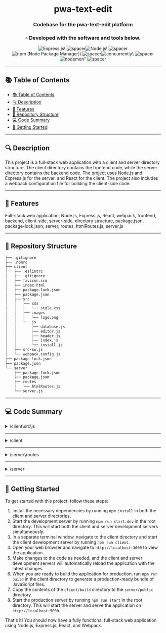 
  <div align="center">
  <h1 align="center">pwa-text-edit</h1>
  <h3>Codebase for the pwa-text-edit platform</h3>
  <h3>◦ Developed with the software and tools below.</h3>
  <p align="center"><img src="https://img.shields.io/badge/-Express.js-004E89?logo=Express.js&style=for-the-badge" alt='Express.js\' />
<img src="https://via.placeholder.com/1/0000/00000000" alt="spacer" /><img src="https://img.shields.io/badge/-Node.js-004E89?logo=Node.js&style=for-the-badge" alt='Node.js\' />
<img src="https://via.placeholder.com/1/0000/00000000" alt="spacer" /><img src="https://img.shields.io/badge/-npm%20%20Node%20Package%20Manager%20-004E89?logo=npm%20%20Node%20Package%20Manager%20&style=for-the-badge" alt='npm (Node Package Manager)\' />
<img src="https://via.placeholder.com/1/0000/00000000" alt="spacer" /><img src="https://img.shields.io/badge/-concurrently-004E89?logo=concurrently&style=for-the-badge" alt='concurrently\' />
<img src="https://via.placeholder.com/1/0000/00000000" alt="spacer" /><img src="https://img.shields.io/badge/-nodemon-004E89?logo=nodemon&style=for-the-badge" alt='nodemon"' />
<img src="https://via.placeholder.com/1/0000/00000000" alt="spacer" />
  </p>
  </div>
  
  ---
  ## 📚 Table of Contents
  - [📚 Table of Contents](#-table-of-contents)
  - [🔍 Description](#-description)
  - [🌟 Features](#-features)
  - [📁 Repository Structure](#-repository-structure)
  - [💻 Code Summary](#-code-summary)
  - [🚀 Getting Started](#-getting-started)
  
  ---
  
  
  ## 🔍 Description

 This project is a full-stack web application with a client and server directory structure. The client directory contains the frontend code, while the server directory contains the backend code. The project uses Node.js and Express.js for the server, and React for the client. The project also includes a webpack configuration file for building the client-side code.

---

## 🌟 Features

 Full-stack web application, Node.js, Express.js, React, webpack, frontend, backend, client-side, server-side, directory structure, package.json, package-lock.json, server, routes, htmlRoutes.js, server.js

---

## 📁 Repository Structure

```sh
├── .gitignore
├── .npmrc
├── client
│   ├── .eslintrc
│   ├── .gitignore
│   ├── favicon.ico
│   ├── index.html
│   ├── package-lock.json
│   ├── package.json
│   ├── src
│   │   ├── css
│   │   │   └── style.css
│   │   ├── images
│   │   │   └── logo.png
│   │   └── js
│   │       ├── database.js
│   │       ├── editor.js
│   │       ├── header.js
│   │       ├── index.js
│   │       └── install.js
│   ├── src-sw.js
│   └── webpack.config.js
├── package-lock.json
├── package.json
└── server
    ├── package-lock.json
    ├── package.json
    ├── routes
    │   └── htmlRoutes.js
    └── server.js

```

---

## 💻 Code Summary

<details><summary>\client\src\js</summary>

| File | Summary |
| ---- | ------- |
| database.js |  The code initializes an IndexedDB database called jate and provides methods for adding and retrieving data from the database. |
| editor.js |  The code defines a class that initializes a CodeMirror editor and sets its value to the content of IndexedDB or localStorage, with a fallback to a default header. It also listens for changes to the editor's value and saves it to localStorage when the editor loses focus. |
| header.js |  The code defines a constant variable `header` that stores a string containing a header for a text editor, with the purpose of being exported for use in other parts of the program. |
| index.js |  The code initializes an editor instance and sets its content from a database, using a spinner to indicate loading. It also registers a service worker for offline support. |
| install.js |  The code adds an event listener to the `beforeinstallprompt` event, which is triggered when a user attempts to add a PWA to their home screen. It also adds a click event listener to an element with the ID buttonInstall that shows the install prompt and logs the user's response to the install prompt. |

</details>

---

<details><summary>\client</summary>

| File | Summary |
| ---- | ------- |
| src-sw.js |  The code defines a service worker that caches pages, assets, and images using Workbox libraries. It pre-caches the app's assets and routes requests to the appropriate cache based on the request mode and destination. |
| webpack.config.js |  The code defines a Webpack configuration file for a Progressive Web App (PWA) that generates an HTML file, injects a custom service worker, and generates a manifest file. |

</details>

---

<details><summary>\server\routes</summary>

| File | Summary |
| ---- | ------- |
| htmlRoutes.js |  The code exports a function that sets up a route for the root URL ('/') and sends an HTML file located in the '../client/dist' directory as a response. |

</details>

---

<details><summary>\server</summary>

| File | Summary |
| ---- | ------- |
| server.js |  The code sets up an Express.js server on port 3000 and serves static files from the ../client/dist directory, as well as parsing URL-encoded and JSON data using middleware functions. |

</details>

---

## 🚀 Getting Started

 To get started with this project, follow these steps:<br>
1. Install the necessary dependencies by running `npm install` in both the client and server directories.
2. Start the development server by running `npm run start:dev` in the root directory. This will start both the client and server development servers simultaneously.
3. In a separate terminal window, navigate to the client directory and start the client development server by running `npm run client`.
4. Open your web browser and navigate to `http://localhost:3000` to view the application.
5. Make changes to the code as needed, and the client and server development servers will automatically reload the application with the latest changes.
6. When you are ready to build the application for production, run `npm run build` in the client directory to generate a production-ready bundle of JavaScript files.
7. Copy the contents of the `client/build` directory to the `server/public` directory.
8. Start the production server by running `npm run start` in the root directory. This will start the server and serve the application on `http://localhost:5000`.

That's it! You should now have a fully functional full-stack web application using Node.js, Express.js, React, and Webpack.


